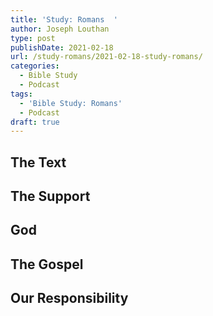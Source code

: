 ```yaml
---
title: 'Study: Romans  '
author: Joseph Louthan
type: post
publishDate: 2021-02-18
url: /study-romans/2021-02-18-study-romans/
categories:
  - Bible Study
  - Podcast
tags:
  - 'Bible Study: Romans'
  - Podcast
draft: true
---
```

## The Text

## The Support

## God

## The Gospel

## Our Responsibility


